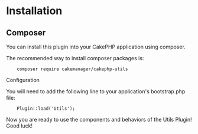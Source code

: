 Installation
============

Composer
--------

You can install this plugin into your CakePHP application using composer.

The recommended way to install composer packages is:

        composer require cakemanager/cakephp-utils

Configuration

You will need to add the following line to your application's bootstrap.php file:

        Plugin::load('Utils');

Now you are ready to use the components and behaviors of the Utils Plugin! Good luck!